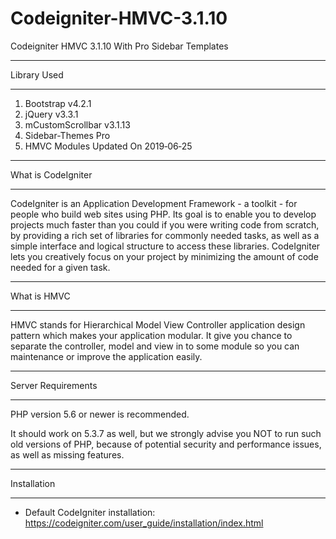 # Codeigniter-HMVC-3.1.10
Codeigniter HMVC 3.1.10 With Pro Sidebar Templates

*******************
Library Used
*******************
1. Bootstrap v4.2.1
2. jQuery v3.3.1
3. mCustomScrollbar v3.1.13
4. Sidebar-Themes Pro
5. HMVC Modules Updated On 2019‑06‑25

*******************
What is CodeIgniter
*******************

CodeIgniter is an Application Development Framework - a toolkit - for people
who build web sites using PHP. Its goal is to enable you to develop projects
much faster than you could if you were writing code from scratch, by providing
a rich set of libraries for commonly needed tasks, as well as a simple
interface and logical structure to access these libraries. CodeIgniter lets
you creatively focus on your project by minimizing the amount of code needed
for a given task.

************
What is HMVC
************

HMVC stands for Hierarchical Model View Controller application design pattern which makes your application modular. It
give you chance to separate the controller, model and view in to some module so you can maintenance or improve the application easily.

*******************
Server Requirements
*******************

PHP version 5.6 or newer is recommended.

It should work on 5.3.7 as well, but we strongly advise you NOT to run
such old versions of PHP, because of potential security and performance
issues, as well as missing features.

************
Installation
************
- Default CodeIgniter installation: https://codeigniter.com/user_guide/installation/index.html
